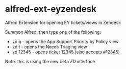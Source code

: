 alfred-ext-eyzendesk
====================

Alfred Extension for opening EY tickets/views in Zendesk

Summon Alfred, then type one of the following:

* zd q - opens the App Support Priority by Policy view
* zd t - opens the Needs Triaging view
* zd 12345 - opens ticket 12345 (also accepts #12345)

Note: this is using the new beta ZD interface
